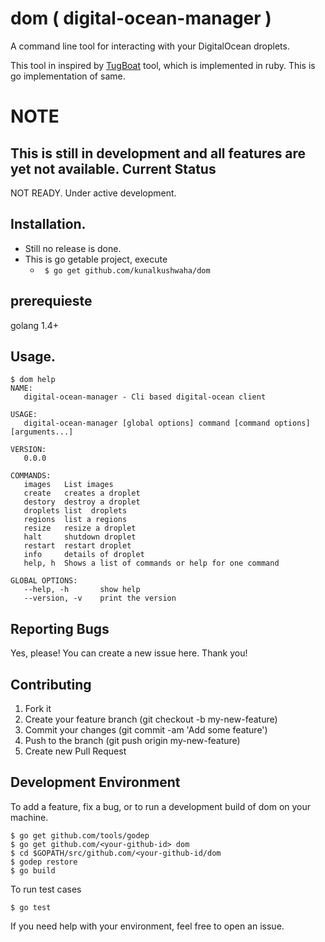 # dom ( digital-ocean-manager )
A command line tool for interacting with your DigitalOcean droplets.

This tool in inspired by [TugBoat](https://github.com/pearkes/tugboat) tool, which is implemented in ruby.
This is go implementation of same.

NOTE
=====
This is still in development and all features are yet not available.
Current Status
---------------
NOT READY. Under active development.


Installation.
-------------
- Still no release is done.
- This is go getable project, execute
   - `` $ go get github.com/kunalkushwaha/dom``


prerequieste
------------
golang 1.4+

Usage.
-------
```
$ dom help
NAME:
   digital-ocean-manager - Cli based digital-ocean client

USAGE:
   digital-ocean-manager [global options] command [command options] [arguments...]

VERSION:
   0.0.0

COMMANDS:
   images	List images
   create	creates a droplet
   destory	destroy a droplet
   droplets	list  droplets
   regions	list a regions
   resize	resize a droplet
   halt		shutdown droplet
   restart	restart droplet
   info		details of droplet
   help, h	Shows a list of commands or help for one command

GLOBAL OPTIONS:
   --help, -h		show help
   --version, -v	print the version

```

Reporting Bugs
----------------
Yes, please!
You can create a new issue here. Thank you!

Contributing
-------------
1. Fork it
2. Create your feature branch (git checkout -b my-new-feature)
3. Commit your changes (git commit -am 'Add some feature')
4. Push to the branch (git push origin my-new-feature)
5. Create new Pull Request


Development Environment
------------------------
To add a feature, fix a bug, or to run a development build of dom on your machine.

```
$ go get github.com/tools/godep
$ go get github.com/<your-github-id> dom
$ cd $GOPATH/src/github.com/<your-github-id/dom
$ godep restore
$ go build
```

To run test cases
```
$ go test
```

If you need help with your environment, feel free to open an issue.
